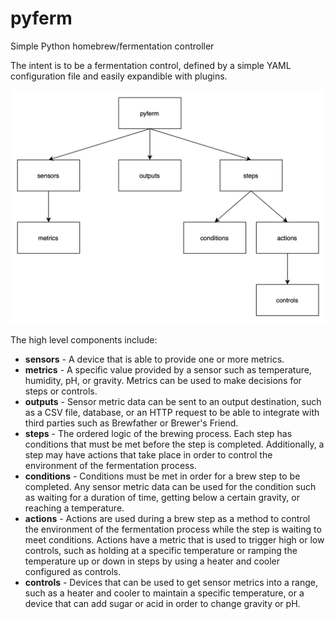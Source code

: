 # pyferm

Simple Python homebrew/fermentation controller

The intent is to be a fermentation control, defined by a simple
YAML configuration file and easily expandible with plugins.

![Pyferm Components](pyferm_components.png?raw=true "Pyferm Components")

The high level components include:

* **sensors** - A device that is able to provide one or more metrics.
* **metrics** - A specific value provided by a sensor such as temperature,
humidity, pH, or gravity. Metrics can be used to make decisions for steps or
controls.
* **outputs** - Sensor metric data can be sent to an output destination, such as
a CSV file, database, or an HTTP request to be able to integrate with third
parties such as Brewfather or Brewer's Friend.
* **steps** - The ordered logic of the brewing process. Each step has conditions
that must be met before the step is completed. Additionally, a step may have
actions that take place in order to control the environment of the fermentation
process.
* **conditions** - Conditions must be met in order for a brew step to be
completed. Any sensor metric data can be used for the condition such as waiting
for a duration of time, getting below a certain gravity, or reaching a
temperature.
* **actions** - Actions are used during a brew step as a method to control the
environment of the fermentation process while the step is waiting to meet
conditions. Actions have a metric that is used to trigger high or low controls,
such as holding at a specific temperature or ramping the temperature up or down
in steps by using a heater and cooler configured as controls.
* **controls** - Devices that can be used to get sensor metrics into a range,
such as a heater and cooler to maintain a specific temperature, or a device that
can add sugar or acid in order to change gravity or pH.
